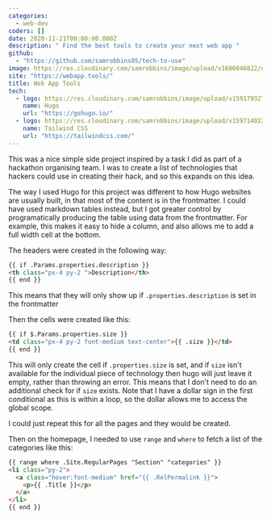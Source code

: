 ```yaml
---
categories:
  - web-dev
coders: []
date: 2020-11-21T00:00:00.000Z
description: " Find the best tools to create your next web app "
github:
  - "https://github.com/samrobbins85/tech-to-use"
image: https://res.cloudinary.com/samrobbins/image/upload/v1606046822/day9-toolbox_qcgnlp.svg
site: "https://webapp.tools/"
title: Web App Tools
tech:
  - logo: https://res.cloudinary.com/samrobbins/image/upload/v1591793276/logos/logos_hugo_h2xbne.svg
    name: Hugo
    url: "https://gohugo.io/"
  - logo: https://res.cloudinary.com/samrobbins/image/upload/v1597140224/tailwindcss_rnpshz.svg
    name: Tailwind CSS
    url: "https://tailwindcss.com/"
---
```


This was a nice simple side project inspired by a task I did as part of a hackathon organising team. I was to create a list of technologies that hackers could use in creating their hack, and so this expands on this idea.

The way I used Hugo for this project was different to how Hugo websites are usually built, in that most of the content is in the frontmatter. I could have used markdown tables instead, but I got greater control by programatically producing the table using data from the frontmatter. For example, this makes it easy to hide a column, and also allows me to add a full width cell at the bottom.

The headers were created in the following way:

```html
{{ if .Params.properties.description }}
<th class="px-4 py-2 ">Description</th>
{{ end }}
```

This means that they will only show up if `.properties.description` is set in the frontmatter

Then the cells were created like this:

```html
{{ if $.Params.properties.size }}
<td class="px-4 py-2 font-medium text-center">{{ .size }}</td>
{{ end }}
```

This will only create the cell if `.properties.size` is set, and if `size` isn't available for the individual piece of technology then hugo will just leave it empty, rather than throwing an error. This means that I don't need to do an additional check for if `size` exists. Note that I have a dollar sign in the first conditional as this is within a loop, so the dollar allows me to access the global scope.

I could just repeat this for all the pages and they would be created.

Then on the homepage, I needed to use `range` and `where` to fetch a list of the categories like this:

```html
{{ range where .Site.RegularPages "Section" "categories" }}
<li class="py-2">
  <a class="hover:font-medium" href="{{ .RelPermalink }}">
    <p>{{ .Title }}</p>
  </a>
</li>
{{ end }}
```
